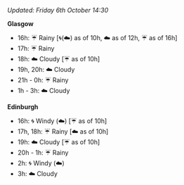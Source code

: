 *Updated: Friday 6th October 14:30*

**Glasgow**

* 16h: :umbrella: Rainy [:cyclone:(:cloud:) as of 10h, :cloud: as of 12h, :umbrella: as of 16h]
* 17h: :umbrella: Rainy
* 18h: :cloud: Cloudy [:umbrella: as of 10h]
* 19h, 20h: :cloud: Cloudy
* 21h - 0h: :umbrella: Rainy
* 1h - 3h: :cloud: Cloudy

**Edinburgh**

* 16h: :cyclone: Windy (:cloud:) [:umbrella: as of 10h]
* 17h, 18h: :umbrella: Rainy [:cloud: as of 10h]
* 19h: :cloud: Cloudy [:umbrella: as of 10h]
* 20h - 1h: :umbrella: Rainy
* 2h: :cyclone: Windy (:cloud:)
* 3h: :cloud: Cloudy
